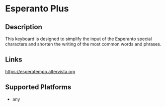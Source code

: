 Esperanto Plus
==============

Description
-----------
This keyboard is designed to simplify the input of the Esperanto special characters
and shorten the writing of the most common words and phrases.

Links
-----
https://esperatempo.altervista.org

Supported Platforms
-------------------
 * any
 

